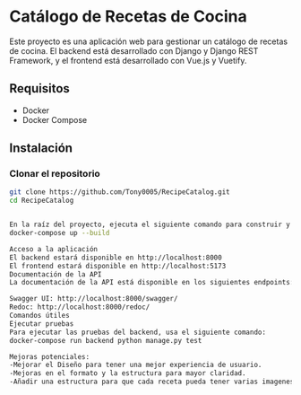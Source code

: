 # Catálogo de Recetas de Cocina

Este proyecto es una aplicación web para gestionar un catálogo de recetas de cocina. El backend está desarrollado con Django y Django REST Framework, y el frontend está desarrollado con Vue.js y Vuetify.

## Requisitos

- Docker
- Docker Compose

## Instalación

### Clonar el repositorio

```sh
git clone https://github.com/Tony0005/RecipeCatalog.git
cd RecipeCatalog


En la raíz del proyecto, ejecuta el siguiente comando para construir y ejecutar los contenedores de Docker:
docker-compose up --build

Acceso a la aplicación
El backend estará disponible en http://localhost:8000
El frontend estará disponible en http://localhost:5173
Documentación de la API
La documentación de la API está disponible en los siguientes endpoints:

Swagger UI: http://localhost:8000/swagger/
Redoc: http://localhost:8000/redoc/
Comandos útiles
Ejecutar pruebas
Para ejecutar las pruebas del backend, usa el siguiente comando:
docker-compose run backend python manage.py test

Mejoras potenciales:
-Mejorar el Diseño para tener una mejor experiencia de usuario.
-Mejoras en el formato y la estructura para mayor claridad.
-Añadir una estructura para que cada receta pueda tener varias imagenes.
